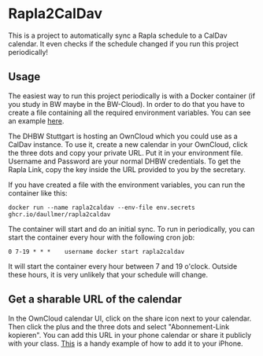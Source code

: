 # Rapla2CalDav
This is a project to automatically sync a Rapla schedule to a CalDav calendar.
It even checks if the schedule changed if you run this project periodically!

## Usage
The easiest way to run this project periodically is with a Docker container (if you study in BW maybe in the BW-Cloud).
In order to do that you have to create a file containing all the required environment variables. You can see an example [here](env.EXAMPLE).

The DHBW Stuttgart is hosting an OwnCloud which you could use as a CalDav instance. To use it, create a new calendar in your OwnCloud, click the three dots and copy your private URL. Put it in your environment file. Username and Password are your normal DHBW credentials.
To get the Rapla Link, copy the key inside the URL provided to you by the secretary.

If you have created a file with the environment variables, you can run the container like this:

```docker run --name rapla2caldav --env-file env.secrets ghcr.io/daullmer/rapla2caldav```

The container will start and do an initial sync. To run in periodically, you can start the container every hour with the following cron job:

```0 7-19 * * *    username docker start rapla2caldav```

It will start the container every hour between 7 and 19 o'clock. Outside these hours, it is very unlikely that your schedule will change.

## Get a sharable URL of the calendar
In the OwnCloud calendar UI, click on the share icon next to your calendar. Then click the plus and the three dots and select "Abonnement-Link kopieren". You can add this URL in your phone calendar or share it publicly with your class.
[This](https://www.techrepublic.com/article/how-to-subscribe-to-and-manage-public-calendars-in-ios-15/) is a handy example of how to add it to your iPhone.
